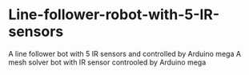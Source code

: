 # Line-follower-robot-with-5-IR-sensors
A line follower bot with 5 IR sensors and controlled by Arduino mega
A mesh solver bot with IR sensor controoled by Arduino mega
